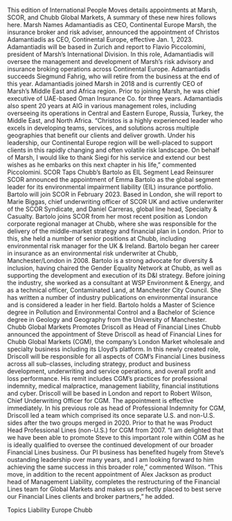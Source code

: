 This edition of International People Moves details appointments at Marsh, SCOR, and Chubb Global Markets,
A summary of these new hires follows here.
Marsh Names Adamantiadis as CEO, Continental Europe
Marsh, the insurance broker and risk adviser, announced the appointment of Christos Adamantiadis as CEO, Continental Europe, effective Jan. 1, 2023. Adamantiadis will be based in Zurich and report to Flavio Piccolomini, president of Marsh’s International Division.
In this role, Adamantiadis will oversee the management and development of Marsh’s risk advisory and insurance broking operations across Continental Europe. Adamantiadis succeeds Siegmund Fahrig, who will retire from the business at the end of this year.
Adamantiadis joined Marsh in 2018 and is currently CEO of Marsh’s Middle East and Africa region. Prior to joining Marsh, he was chief executive of UAE-based Oman Insurance Co. for three years. Adamantiadis also spent 20 years at AIG in various management roles, including overseeing its operations in Central and Eastern Europe, Russia, Turkey, the Middle East, and North Africa.
“Christos is a highly experienced leader who excels in developing teams, services, and solutions across multiple geographies that benefit our clients and deliver growth. Under his leadership, our Continental Europe region will be well-placed to support clients in this rapidly changing and often volatile risk landscape. On behalf of Marsh, I would like to thank Siegi for his service and extend our best wishes as he embarks on this next chapter in his life,” commented Piccolomini.
SCOR Taps Chubb’s Bartolo as EIL Segment Lead
Reinsurer SCOR announced the appointment of Emma Bartolo as the global segment leader for its environmental impairment liability (EIL) insurance portfolio. Bartolo will join SCOR in February 2023.
Based in London, she will report to Marie Biggas, chief underwriting officer of SCOR UK and active underwriter of the SCOR Syndicate, and Daniel Carreras, global line head, Specialty & Casualty.
Bartolo joins SCOR from her most recent position as London corporate regional manager at Chubb, where she was responsible for the delivery of the middle-market strategy and financial plan in London. Prior to this, she held a number of senior positions at Chubb, including environmental risk manager for the UK & Ireland.
Bartolo began her career in insurance as an environmental risk underwriter at Chubb, Manchester/London in 2008. Bartolo is a strong advocate for diversity & inclusion, having chaired the Gender Equality Network at Chubb, as well as supporting the development and execution of its D&I strategy. Before joining the industry, she worked as a consultant at WSP Environment & Energy, and as a technical officer, Contaminated Land, at Manchester City Council. She has written a number of industry publications on environmental insurance and is considered a leader in her field.
Bartolo holds a Master of Science degree in Pollution and Environmental Control and a Bachelor of Science degree in Geology and Geography from the University of Manchester.
Chubb Global Markets Promotes Driscoll as Head of Financial Lines
Chubb announced the appointment of Steve Driscoll as head of Financial Lines for Chubb Global Markets (CGM), the company’s London Market wholesale and specialty business including its Lloyd’s platform.
In this newly created role, Driscoll will be responsible for all aspects of CGM’s Financial Lines business across all sub-classes, including strategy, product and business development, underwriting and service operations, and overall profit and loss performance. His remit includes CGM’s practices for professional indemnity, medical malpractice, management liability, financial institutions and cyber.
Driscoll will be based in London and report to Robert Wilson, Chief Underwriting Officer for CGM. The appointment is effective immediately.
In his previous role as head of Professional Indemnity for CGM, Driscoll led a team which comprised its once separate U.S. and non-U.S. sides after the two groups merged in 2020. Prior to that he was Product Head Professional Lines (non-U.S.) for CGM from 2007.
“I am delighted that we have been able to promote Steve to this important role within CGM as he is ideally qualified to oversee the continued development of our broader Financial Lines business. Our PI business has benefited hugely from Steve’s oustanding leadership over many years, and I am looking forward to him achieving the same success in this broader role,” commented Wilson.
“This move, in addition to the recent appointment of Alex Jackson as product head of Management Liability, completes the restructuring of the Financial Lines team for Global Markets and makes us perfectly placed to best serve our Financial Lines clients and broker partners,” he added.

Topics
Liability
Europe
Chubb
